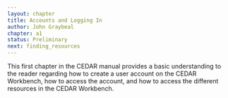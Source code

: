 ```yaml
---
layout: chapter
title: Accounts and Logging In
author: John Graybeal
chapter: a1
status: Preliminary
next: finding_resources
---
```


This first chapter in the CEDAR manual provides a basic understanding to the reader regarding how to create a user account on the CEDAR Workbench, how to access the account, and how to access the different resources in the CEDAR Workbench.
